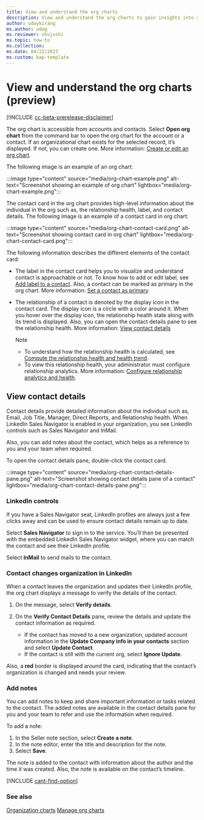 ```yaml
---
title: View and understand the org charts
description: View and understand the org charts to gain insights into your customers' organizational structure and identify key decision-makers.  
author: udaykirang
ms.author: udag
ms.reviewer: shujoshi
ms.topic: how-to
ms.collection:  
ms.date: 04/22/2023
ms.custom: bap-template 
---
```


# View and understand the org charts (preview)

[!INCLUDE [cc-beta-prerelease-disclaimer](../includes/cc-beta-prerelease-disclaimer.md)]

The org chart is accessible from accounts and contacts. Select **Open org chart** from the command bar to open the org chart for the account or a contact. If an organizational chart exists for the selected record, it’s displayed. If not, you can create one. More information: [Create or edit an org chart](manage-org-charts.md#create-or-edit-an-org-chart).  

The following image is an example of an org chart: 

:::image type="content" source="media/org-chart-example.png" alt-text="Screenshot showing an example of org chart" lightbox="media/org-chart-example.png"::: 

The contact card in the org chart provides high-level information about the individual in the org such as, the relationship health, label, and contact details. The following image is an example of a contact card in org chart:

:::image type="content" source="media/org-chart-contact-card.png" alt-text="Screenshot showing contact card in org chart" lightbox="media/org-chart-contact-card.png":::

The following information describes the different elements of the contact card:
- The label in the contact card helps you to visualize and understand contact is approachable or not. To know how to add or edit label, see [Add label to a contact](manage-org-charts.md#add-label-to-a-contact).
    Also, a contact can be marked as primary in the org chart. More information: [Set a contact as primary](manage-org-charts.md#set-a-contact-as-primary)

- The relationship of a contact is denoted by the display icon in the contact card. The display icon is a circle with a color around it. 
    When you hover over the display icon, the relationship health state along with its trend is displayed. Also, you can open the contact details pane to see the relationship health. More information: [View contact details](#view-contact-details)

    >[!NOTE]
    >- To understand how the relationship health is calculated, see [Compute the relationship health and health trend](relationship-analytics-kpi-calculations.md#step-4-compute-the-relationship-health-and-health-trend).
    >- To view this relationship health, your administrator must configure relationship analytics. More information: [Configure relationship analytics and health](configure-relationship-analytics.md).

## View contact details 

Contact details provide detailed information about the individual such as, Email, Job Title, Manager, Direct Reports, and Relationship health. When LinkedIn Sales Navigator is enabled in your organization, you see LinkedIn controls such as Sales Navigator and InMail. 

Also, you can add notes about the contact, which helps as a reference to you and your team when required.    

To open the contact details pane, double-click the contact card.

:::image type="content" source="media/org-chart-contact-details-pane.png" alt-text="Screenshot showing contact details pane of a contact" lightbox="media/org-chart-contact-details-pane.png"::: 

### LinkedIn controls

If you have a Sales Navigator seat, LinkedIn profiles are always just a few clicks away and can be used to ensure contact details remain up to date. 

Select **Sales Navigator** to sign in to the service. You’ll then be presented with the embedded LinkedIn Sales Navigator widget, where you can match the contact and see their LinkedIn profile.

Select **InMail** to send mails to the contact.

### Contact changes organization in LinkedIn

When a contact leaves the organization and updates their LinkedIn profile, the org chart displays a message to verify the details of the contact.

1. On the message, select **Verify details**.

1. On the **Verify Contact Details** pane, review the details and update the contact information as required.
    -	If the contact has moved to a new organization, updated account information in the **Update Company info in your contacts** section and select **Update Contact**.
    -	If the contact is still with the current org, select **Ignore Update**.

Also, a **red** border is displayed around the card, indicating that the contact’s organization is changed and needs your review.

### Add notes

You can add notes to keep and share important information or tasks related to the contact. The added notes are available in the contact details pane for you and your team to refer and use the information when required. 

To add a note:

1.	In the Seller note section, select **Create a note**.
2.	In the note editor, enter the title and description for the note.
3.	Select **Save**.

The note is added to the contact with information about the author and the time it was created. Also, the note is available on the contact’s timeline.


[!INCLUDE [cant-find-option](../includes/cant-find-option.md)]

### See also

[Organization charts](organization-charts.md)
[Manage org charts](manage-org-charts.md)  

